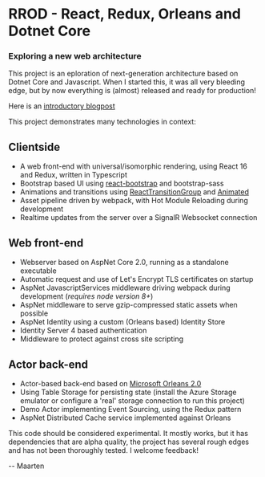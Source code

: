 # RROD - React, Redux, Orleans and Dotnet Core
### Exploring a new web architecture

This project is an eploration of next-generation architecture based on Dotnet Core and Javascript. When I started this, it was all very bleeding edge, but by now everything is (almost) released and ready for production!

Here is an [introductory blogpost](https://medium.com/@MaartenSikkema/exploring-a-new-web-architecture-with-react-redux-orleans-and-dotnet-core-95175be56535#.aq0ovjefc) 

This project demonstrates many technologies in context:

## Clientside
- A web front-end with universal/isomorphic rendering, using React 16 and Redux, written in Typescript
- Bootstrap based UI using [react-bootstrap](https://react-bootstrap.github.io/) and bootstrap-sass
- Animations and transitions using [ReactTransitionGroup](https://github.com/reactjs/react-transition-group) and [Animated](http://facebook.github.io/react-native/docs/animations.html)
- Asset pipeline driven by webpack, with Hot Module Reloading during development
- Realtime updates from the server over a SignalR Websocket connection

## Web front-end
- Webserver based on AspNet Core 2.0, running as a standalone executable
- Automatic request and use of Let's Encrypt TLS certificates on startup
- AspNet JavascriptServices middleware driving webpack during development (_requires node version 8+_)
- AspNet middleware to serve gzip-compressed static assets when possible
- AspNet Identity using a custom (Orleans based) Identity Store
- Identity Server 4 based authentication
- Middleware to protect against cross site scripting

## Actor back-end
- Actor-based back-end based on [Microsoft Orleans 2.0](https://github.com/dotnet/orleans)
- Using Table Storage for persisting state (install the Azure Storage emulator or configure a 'real' storage connection to run this project)
- Demo Actor implementing Event Sourcing, using the Redux pattern
- AspNet Distributed Cache service implemented against Orleans

This code should be considered experimental. It mostly works, but it has dependencies that are alpha quality, 
the project has several rough edges and has not been thoroughly tested. I welcome feedback!

-- Maarten